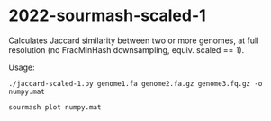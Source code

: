 # 2022-sourmash-scaled-1

Calculates Jaccard similarity between two or more genomes, at full
resolution (no FracMinHash downsampling, equiv. scaled == 1).

Usage:
```
./jaccard-scaled-1.py genome1.fa genome2.fa.gz genome3.fq.gz -o numpy.mat

sourmash plot numpy.mat
```
